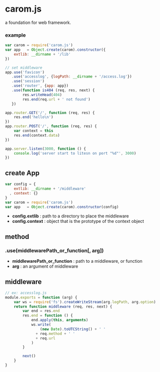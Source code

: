 # carom.js

a foundation for web framework.

### example

```js
var carom = require('carom.js')
var app   = Object.create(carom).constructor({
    extlib: __dirname + '/lib'
})

// set middleware
app.use('favicon')
   .use('accesslog', {logPath: __dirname + '/access.log'})
   .use('session')
   .use('router', {app: app})
   .use(function is404 (req, res, next) {
        res.writeHead(404)
        res.end(req.url + ' not found')
   })

app.router.GET('/', function (req, res) {
    res.end('hello\n')
})
app.router.POST('/', function (req, res) {
    var context = this
    res.end(context.data)
})

app.server.listen(3000, function () {
    console.log('server start to litesn on port "%d"', 3000)
})
```


## create App

```js
var config = {
    extlib: __dirname + '/middleware'
  , context: {}
}
var carom = require('carom.js')
var app   = Object.create(carom).constructor(config)
```

* __config.extlib__ : path to a directory to place the middleware
* __config.context__ : object that is the prototype of the context object


## method

### .use(middlewarePath_or_function[, arg])

* __middlewarePath_or_function__ : path to a middleware, or function
* __arg__ : an argument of middleware


## middleware

```js
// ex: accesslog.js
module.exports = function (arg) {
    var ws = require('fs').createWriteStream(arg.logPath, arg.option)
    return function middleware (req, res, next) {
        var end = res.end
        res.end = function () {
            end.apply(this, arguments)
            ws.write(
                (new Date).toUTCString() + ' '
              + req.method + ' '
              + req.url
            )
        }

        next()
    }
}
```

